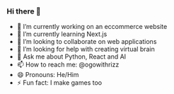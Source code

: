 ### Hi there 👋



- 🔭 I’m currently working on an eccommerce website
- 🌱 I’m currently learning Next.js
- 👯 I’m looking to collaborate on web applications
- 🤔 I’m looking for help with creating virtual brain
- 💬 Ask me about Python, React and AI
- 📫 How to reach me: @ogowithrizz
- 😄 Pronouns: He/Him
- ⚡ Fun fact: I make games too

